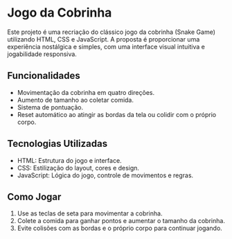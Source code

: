 # Jogo da Cobrinha
Este projeto é uma recriação do clássico jogo da cobrinha (Snake Game) utilizando HTML, CSS e JavaScript. A proposta é proporcionar uma experiência nostálgica e simples, com uma interface visual intuitiva e jogabilidade responsiva.

## Funcionalidades
- Movimentação da cobrinha em quatro direções.
- Aumento de tamanho ao coletar comida.
- Sistema de pontuação.
- Reset automático ao atingir as bordas da tela ou colidir com o próprio corpo.

## Tecnologias Utilizadas
- HTML: Estrutura do jogo e interface.
- CSS: Estilização do layout, cores e design.
- JavaScript: Lógica do jogo, controle de movimentos e regras.

## Como Jogar
1. Use as teclas de seta para movimentar a cobrinha.
2. Colete a comida para ganhar pontos e aumentar o tamanho da cobrinha.
3. Evite colisões com as bordas e o próprio corpo para continuar jogando.